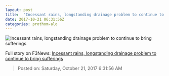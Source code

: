 ```yaml
---
layout: post
title:  "Incessant rains, longstanding drainage problem to continue to bring sufferings"
date: 2017-10-21 06:31:56Z
categories: prothom-alo
---
```


![Incessant rains, longstanding drainage problem to continue to bring sufferings](http://en.prothom-alo.com/contents/cache/images/1200x630x1/uploads/media/2017/10/21/ec970cf49c7e9ca0a87831b94f0dd871-Untitled-1.jpg?jadewits_media_id=152797)




Full story on F3News: [Incessant rains, longstanding drainage problem to continue to bring sufferings](http://www.f3nws.com/n/VGGVKD)

> Posted on: Saturday, October 21, 2017 6:31:56 AM
